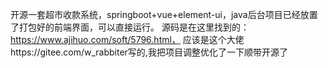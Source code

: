 开源一套超市收款系统，springboot+vue+element-ui，java后台项目已经放置了打包好的前端界面，可以直接运行。
源码是在这里找到的：https://www.ajihuo.com/soft/5796.html， 应该是这个大佬https://gitee.com/w_rabbiter写的,我把项目调整优化了一下顺带开源了